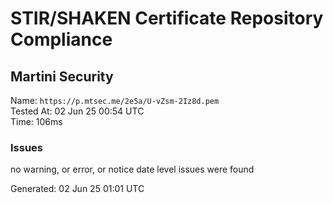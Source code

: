 # STIR/SHAKEN Certificate Repository Compliance

## Martini Security

Name: `https://p.mtsec.me/2e5a/U-vZsm-2Iz8d.pem`\
Tested At: 02 Jun 25 00:54 UTC\
Time: 106ms

### Issues

no warning, or error, or notice date level issues were found

Generated: 02 Jun 25 01:01 UTC